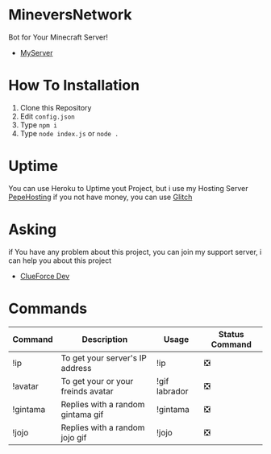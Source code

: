 # MineversNetwork
Bot for Your Minecraft Server!
- [MyServer](https://discord.minevers-network.com)

# How To Installation
1. Clone this Repository
2. Edit `config.json`
3. Type `npm i`
4. Type `node index.js` or `node .`

# Uptime
You can use Heroku to Uptime yout Project, but i use my Hosting Server [PepeHosting](https://panel.pepe-hosting.store)
if you not have money, you can use [Glitch](https://glitch.com)

# Asking
if You have any problem about this project, you can join my support server, i can help you about this project
- [ClueForce Dev](https://dsc.gg/clueforce)

# Commands

| Command   | Description                         | Usage                   | Status Command    |
| --------- | ----------------------------------- | ----------------------- |------------------ |
| !ip       | To get your server's IP address     | !ip                     |        ❎         | 
| !avatar   | To get your or your freinds avatar  | !gif labrador           |        ❎         |
| !gintama  | Replies with a random gintama gif   | !gintama                |        ❎         |
| !jojo     | Replies with a random jojo gif      | !jojo                   |        ❎         | 
